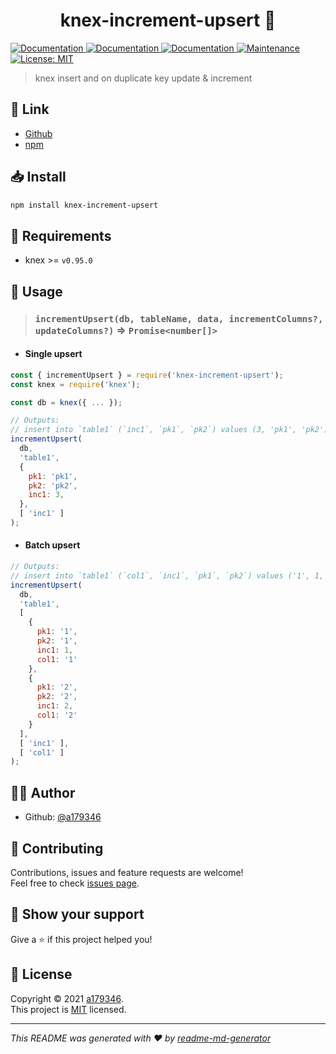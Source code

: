 <h1 align="center">knex-increment-upsert 👋</h1>
<p>
  <a href="https://github.com/a179346/knex-increment-upsert/actions/workflows/build.yml" target="_blank">
    <img alt="Documentation" src="https://github.com/a179346/knex-increment-upsert/actions/workflows/build.yml/badge.svg" />
  </a>
  <a href="https://www.npmjs.com/package/knex-increment-upsert" target="_blank">
    <img alt="Documentation" src="https://img.shields.io/npm/v/knex-increment-upsert?maxAge=3600)" />
  </a>
  <a href="https://github.com/a179346/knex-increment-upsert#readme" target="_blank">
    <img alt="Documentation" src="https://img.shields.io/badge/documentation-yes-brightgreen.svg" />
  </a>
  <a href="https://github.com/a179346/knex-increment-upsert/graphs/commit-activity" target="_blank">
    <img alt="Maintenance" src="https://img.shields.io/badge/Maintained%3F-yes-green.svg" />
  </a>
  <a href="https://github.com/a179346/knex-increment-upsert/blob/main/LICENSE" target="_blank">
    <img alt="License: MIT" src="https://img.shields.io/github/license/a179346/knex-increment-upsert" />
  </a>
</p>

> knex insert and on duplicate key update & increment

## 🔗 Link
+ [Github](https://github.com/a179346/knex-increment-upsert#readme)
+ [npm](https://www.npmjs.com/package/knex-increment-upsert)

## 📥 Install

```sh
npm install knex-increment-upsert
```
## 🧩 Requirements
- knex >= `v0.95.0`

## 📖 Usage
> ### `incrementUpsert(db, tableName, data, incrementColumns?, updateColumns?)` => `Promise<number[]>`
- #### Single upsert
```js
const { incrementUpsert } = require('knex-increment-upsert');
const knex = require('knex');

const db = knex({ ... });

// Outputs:
// insert into `table1` (`inc1`, `pk1`, `pk2`) values (3, 'pk1', 'pk2') on duplicate key update `inc1` = `inc1` + values(`inc1`)
incrementUpsert(
  db, 
  'table1', 
  {
    pk1: 'pk1',
    pk2: 'pk2',
    inc1: 3,
  }, 
  [ 'inc1' ]
);
```

- #### Batch upsert
```js
// Outputs:
// insert into `table1` (`col1`, `inc1`, `pk1`, `pk2`) values ('1', 1, '1', '1'), ('2', 2, '2', '2') on duplicate key update `inc1` = `inc1` + values(`inc1`),`col1` = values(`col1`)
incrementUpsert(
  db,
  'table1',
  [
    {
      pk1: '1',
      pk2: '1',
      inc1: 1,
      col1: '1'
    },
    {
      pk1: '2',
      pk2: '2',
      inc1: 2,
      col1: '2'
    }
  ],
  [ 'inc1' ],
  [ 'col1' ]
);
```

## 🙋‍♂️ Author


* Github: [@a179346](https://github.com/a179346)

## 🤝 Contributing

Contributions, issues and feature requests are welcome!<br />Feel free to check [issues page](https://github.com/a179346/knex-increment-upsert/issues).

## 🌟 Show your support

Give a ⭐️ if this project helped you!

## 📝 License

Copyright © 2021 [a179346](https://github.com/a179346).<br />
This project is [MIT](https://github.com/a179346/knex-increment-upsert/blob/main/LICENSE) licensed.

***
_This README was generated with ❤️ by [readme-md-generator](https://github.com/kefranabg/readme-md-generator)_